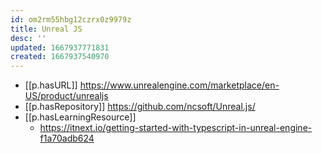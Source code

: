 ```yaml
---
id: om2rm55hbg12czrx0z9979z
title: Unreal JS
desc: ''
updated: 1667937771831
created: 1667937540970
---
```


- [[p.hasURL]] https://www.unrealengine.com/marketplace/en-US/product/unrealjs
- [[p.hasRepository]] https://github.com/ncsoft/Unreal.js/
- [[p.hasLearningResource]] 
  - https://itnext.io/getting-started-with-typescript-in-unreal-engine-f1a70adb624